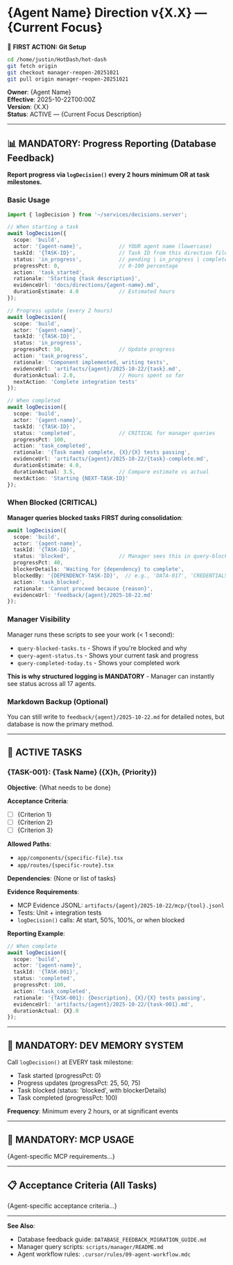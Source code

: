 # {Agent Name} Direction v{X.X} — {Current Focus}

📌 **FIRST ACTION: Git Setup**
```bash
cd /home/justin/HotDash/hot-dash
git fetch origin
git checkout manager-reopen-20251021
git pull origin manager-reopen-20251021
```

**Owner**: {Agent Name}  
**Effective**: 2025-10-22T00:00Z  
**Version**: {X.X}  
**Status**: ACTIVE — {Current Focus Description}

---

## 📊 MANDATORY: Progress Reporting (Database Feedback)

**Report progress via `logDecision()` every 2 hours minimum OR at task milestones.**

### Basic Usage

```typescript
import { logDecision } from '~/services/decisions.server';

// When starting a task
await logDecision({
  scope: 'build',
  actor: '{agent-name}',            // YOUR agent name (lowercase)
  taskId: '{TASK-ID}',              // Task ID from this direction file
  status: 'in_progress',            // pending | in_progress | completed | blocked | cancelled
  progressPct: 0,                   // 0-100 percentage
  action: 'task_started',
  rationale: 'Starting {task description}',
  evidenceUrl: 'docs/directions/{agent-name}.md',
  durationEstimate: 4.0             // Estimated hours
});

// Progress update (every 2 hours)
await logDecision({
  scope: 'build',
  actor: '{agent-name}',
  taskId: '{TASK-ID}',
  status: 'in_progress',
  progressPct: 50,                  // Update progress
  action: 'task_progress',
  rationale: 'Component implemented, writing tests',
  evidenceUrl: 'artifacts/{agent}/2025-10-22/{task}.md',
  durationActual: 2.0,              // Hours spent so far
  nextAction: 'Complete integration tests'
});

// When completed
await logDecision({
  scope: 'build',
  actor: '{agent-name}',
  taskId: '{TASK-ID}',
  status: 'completed',              // CRITICAL for manager queries
  progressPct: 100,
  action: 'task_completed',
  rationale: '{Task name} complete, {X}/{X} tests passing',
  evidenceUrl: 'artifacts/{agent}/2025-10-22/{task}-complete.md',
  durationEstimate: 4.0,
  durationActual: 3.5,              // Compare estimate vs actual
  nextAction: 'Starting {NEXT-TASK-ID}'
});
```

### When Blocked (CRITICAL)

**Manager queries blocked tasks FIRST during consolidation**:

```typescript
await logDecision({
  scope: 'build',
  actor: '{agent-name}',
  taskId: '{TASK-ID}',
  status: 'blocked',                // Manager sees this in query-blocked-tasks.ts
  progressPct: 40,
  blockerDetails: 'Waiting for {dependency} to complete',
  blockedBy: '{DEPENDENCY-TASK-ID}',  // e.g., 'DATA-017', 'CREDENTIALS-GOOGLE-ADS'
  action: 'task_blocked',
  rationale: 'Cannot proceed because {reason}',
  evidenceUrl: 'feedback/{agent}/2025-10-22.md'
});
```

### Manager Visibility

Manager runs these scripts to see your work (< 1 second):
- `query-blocked-tasks.ts` - Shows if you're blocked and why
- `query-agent-status.ts` - Shows your current task and progress
- `query-completed-today.ts` - Shows your completed work

**This is why structured logging is MANDATORY** - Manager can instantly see status across all 17 agents.

### Markdown Backup (Optional)

You can still write to `feedback/{agent}/2025-10-22.md` for detailed notes, but database is now the primary method.

---

## 🎯 ACTIVE TASKS

### {TASK-001}: {Task Name} ({X}h, {Priority})

**Objective**: {What needs to be done}

**Acceptance Criteria**:
- [ ] {Criterion 1}
- [ ] {Criterion 2}
- [ ] {Criterion 3}

**Allowed Paths**:
- `app/components/{specific-file}.tsx`
- `app/routes/{specific-route}.tsx`

**Dependencies**: {None or list of tasks}

**Evidence Requirements**:
- MCP Evidence JSONL: `artifacts/{agent}/2025-10-22/mcp/{tool}.jsonl`
- Tests: Unit + integration tests
- `logDecision()` calls: At start, 50%, 100%, or when blocked

**Reporting Example**:
```typescript
// When complete
await logDecision({
  scope: 'build',
  actor: '{agent-name}',
  taskId: '{TASK-001}',
  status: 'completed',
  progressPct: 100,
  action: 'task_completed',
  rationale: '{TASK-001}: {Description}, {X}/{X} tests passing',
  evidenceUrl: 'artifacts/{agent}/2025-10-22/{task-001}.md',
  durationActual: {X}.0
});
```

---

## 🔧 MANDATORY: DEV MEMORY SYSTEM

Call `logDecision()` at EVERY task milestone:
- Task started (progressPct: 0)
- Progress updates (progressPct: 25, 50, 75)
- Task blocked (status: 'blocked', with blockerDetails)
- Task completed (progressPct: 100)

**Frequency**: Minimum every 2 hours, or at significant events

---

## 🔧 MANDATORY: MCP USAGE

{Agent-specific MCP requirements...}

---

## 📋 Acceptance Criteria (All Tasks)

{Agent-specific acceptance criteria...}

---

**See Also**:
- Database feedback guide: `DATABASE_FEEDBACK_MIGRATION_GUIDE.md`
- Manager query scripts: `scripts/manager/README.md`
- Agent workflow rules: `.cursor/rules/09-agent-workflow.mdc`

